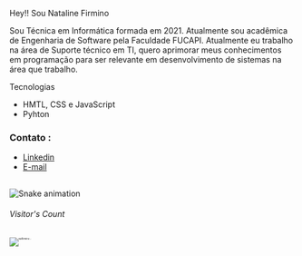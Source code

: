 
Hey!! Sou Nataline Firmino

Sou Técnica em Informática formada em 2021. Atualmente sou acadêmica de Engenharia de Software pela Faculdade FUCAPI. Atualmente eu trabalho na área de Suporte técnico em TI, quero aprimorar meus conhecimentos em programação para ser relevante em desenvolvimento de sistemas na área que trabalho. 

Tecnologias
<ul>
          <li>HMTL, CSS e JavaScript</li>
           <li>Pyhton</li>

          
</ul>


 
  
 ### Contato : 
- <a href="https://www.linkedin.com/in/nataline-firmino/">Linkedin</a>
- <a href="firminonataline@gmail.com">E-mail</a>
</div>

     

 
 ##

 
  ![Snake animation](https://github.com/natfirmino/TesteNat/blob/output/github-contribution-grid-snake.svg)




<h6>Visitor's Count</h6>
 
<div>
<p style="font-size: 4px;"><img src="https://profile-counter.glitch.me/{natfirmino}/count.svg" alt="natfirmino :: " /></p>
</div>


